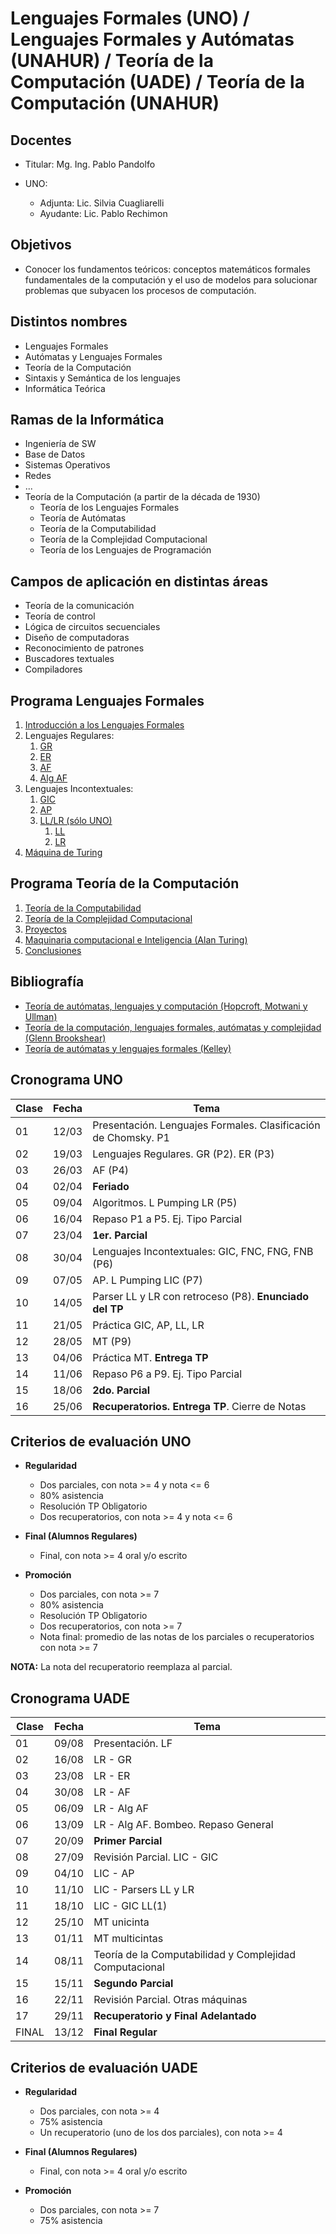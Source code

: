 # Lenguajes Formales (UNO) / Lenguajes Formales y Autómatas (UNAHUR) / Teoría de la Computación (UADE) / Teoría de la Computación (UNAHUR)

## Docentes

* Titular: Mg. Ing. Pablo Pandolfo

* UNO:
  * Adjunta: Lic. Silvia Cuagliarelli
  * Ayudante: Lic. Pablo Rechimon

## Objetivos

* Conocer los fundamentos teóricos: conceptos matemáticos formales fundamentales de la computación y el uso de modelos para solucionar problemas que subyacen los procesos de computación.

## Distintos nombres

* Lenguajes Formales
* Autómatas y Lenguajes Formales
* Teoría de la Computación
* Sintaxis y Semántica de los lenguajes
* Informática Teórica

## Ramas de la Informática

* Ingeniería de SW
* Base de Datos
* Sistemas Operativos
* Redes
* ...
* Teoría de la Computación (a partir de la década de 1930)
  * Teoría de los Lenguajes Formales
  * Teoría de Autómatas
  * Teoría de la Computabilidad
  * Teoría de la Complejidad Computacional
  * Teoría de los Lenguajes de Programación

## Campos de aplicación en distintas áreas

* Teoría de la comunicación
* Teoría de control
* Lógica de circuitos secuenciales
* Diseño de computadoras
* Reconocimiento de patrones
* Buscadores textuales
* Compiladores

## Programa Lenguajes Formales

1. [Introducción a los Lenguajes Formales](doc/LF.md)
1. Lenguajes Regulares:
    1. [GR](doc/GR.md)
    1. [ER](doc/ER.md)
    1. [AF](doc/AF.md)
    1. [Alg AF](doc/AF2.md)
1. Lenguajes Incontextuales:
    1. [GIC](doc/GIC.md)
    1. [AP](doc/AP.md)
    1. [LL/LR (sólo UNO)](doc/parsers.md)
        1. [LL](doc/ASD.md)
        1. [LR](doc/ASA.md)
1. [Máquina de Turing](doc/MT.md)

## Programa Teoría de la Computación

1. [Teoría de la Computabilidad](doc/COMPU.md)
1. [Teoría de la Complejidad Computacional](doc/COMPLE.md)
1. [Proyectos](proy/)
1. [Maquinaria computacional e Inteligencia (Alan Turing)](biblio/Maquinaria%20computacional%20e%20inteligencia%20(Turing).pdf)
1. [Conclusiones](doc/CONCLUSIONES.md)

## Bibliografía

* [Teoría de autómatas, lenguajes y computación (Hopcroft, Motwani y Ullman)](biblio/)
* [Teoría de la computación, lenguajes formales, autómatas y complejidad (Glenn Brookshear)](biblio/)
* [Teoría de autómatas y lenguajes formales (Kelley)](biblio/)

## Cronograma UNO

| **Clase** | **Fecha** | **Tema** |
| -- | -- | -- |
| 01 | 12/03 | Presentación. Lenguajes Formales. Clasificación de Chomsky. P1 |
| 02 | 19/03 | Lenguajes Regulares. GR (P2). ER (P3) |
| 03 | 26/03 | AF (P4) |
| 04 | 02/04 | **Feriado** |
| 05 | 09/04 | Algoritmos. L Pumping LR (P5) |
| 06 | 16/04 | Repaso P1 a P5. Ej. Tipo Parcial |
| 07 | 23/04 | **1er. Parcial** |
| 08 | 30/04 | Lenguajes Incontextuales: GIC, FNC, FNG, FNB (P6) |
| 09 | 07/05 | AP. L Pumping LIC (P7) |
| 10 | 14/05 | Parser LL y LR con retroceso (P8). **Enunciado del TP** |
| 11 | 21/05 | Práctica GIC, AP, LL, LR |
| 12 | 28/05 | MT (P9) |
| 13 | 04/06 | Práctica MT. **Entrega TP** |
| 14 | 11/06 | Repaso P6 a P9. Ej. Tipo Parcial |
| 15 | 18/06 | **2do. Parcial** |
| 16 | 25/06 | **Recuperatorios. Entrega TP**. Cierre de Notas |

## Criterios de evaluación UNO

* **Regularidad**
  * Dos parciales, con nota >= 4 y nota <= 6
  * 80% asistencia
  * Resolución TP Obligatorio
  * Dos recuperatorios, con nota >= 4 y nota <= 6

* **Final (Alumnos Regulares)**
  * Final, con nota >= 4 oral y/o escrito

* **Promoción**
  * Dos parciales, con nota >= 7
  * 80% asistencia
  * Resolución TP Obligatorio
  * Dos recuperatorios, con nota >= 7
  * Nota final: promedio de las notas de los parciales o recuperatorios con nota >= 7

**NOTA:** La nota del recuperatorio reemplaza al parcial.

## Cronograma UADE

| **Clase** | **Fecha** | **Tema** |
| -- | -- | -- |
| 01 | 09/08 | Presentación. LF |
| 02 | 16/08 | LR - GR |
| 03 | 23/08 | LR - ER |
| 04 | 30/08 | LR - AF |
| 05 | 06/09 | LR - Alg AF |
| 06 | 13/09 | LR - Alg AF. Bombeo. Repaso General |
| 07 | 20/09 | **Primer Parcial** |
| 08 | 27/09 | Revisión Parcial. LIC - GIC |
| 09 | 04/10 | LIC - AP |
| 10 | 11/10 | LIC - Parsers LL y LR |
| 11 | 18/10 | LIC - GIC LL(1) |
| 12 | 25/10 | MT unicinta |
| 13 | 01/11 | MT multicintas |
| 14 | 08/11 | Teoría de la Computabilidad y Complejidad Computacional |
| 15 | 15/11 | **Segundo Parcial** |
| 16 | 22/11 | Revisión Parcial. Otras máquinas |
| 17 | 29/11 | **Recuperatorio y Final Adelantado** |
| FINAL | 13/12 | **Final Regular** |

## Criterios de evaluación UADE

* **Regularidad**
  * Dos parciales, con nota >= 4
  * 75% asistencia
  * Un recuperatorio (uno de los dos parciales), con nota >= 4

* **Final (Alumnos Regulares)**
  * Final, con nota >= 4 oral y/o escrito

* **Promoción**
  * Dos parciales, con nota >= 7
  * 75% asistencia
